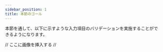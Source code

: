 ```yaml
---
sidebar_position: 1
title: 本節のゴール
---
```


本節を通して、以下に示すような入力項目のバリデーションを実施することができるようになります。

// ここに画像を挿入する //
